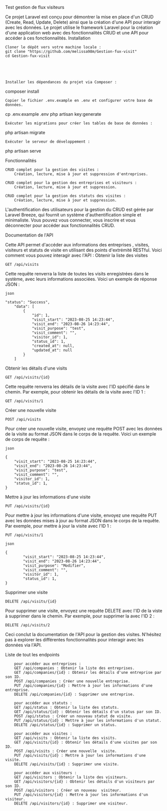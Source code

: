 Test gestion de flux visiteurs

Ce projet Laravel est conçu pour démontrer la mise en place d'un CRUD (Create, Read, Update, Delete) ainsi que la création d'une API pour interagir avec les données. Le projet utilise le framework Laravel pour la création d'une application web avec des fonctionnalités CRUD et une API pour accéder à ces fonctionnalités.
Installation

    Cloner le dépôt vers votre machine locale :
    git clone "https://github.com/melissa98m/Gestion-fux-visit"
    cd Gestion-fux-visit





    Installer les dépendances du projet via Composer :



composer install

    Copier le fichier .env.example en .env et configurer votre base de données.



cp .env.example .env
php artisan key:generate

    Exécuter les migrations pour créer les tables de base de données :



php artisan migrate

    Exécuter le serveur de développement :



php artisan serve

Fonctionnalités

    CRUD complet pour la gestion des visites :
        Création, lecture, mise à jour et suppression d'entreprises.
    
    CRUD complet pour la gestion des entreprises et visiteurs :
        Création, lecture, mise à jour et suppression.

    CRUD complet pour la gestion des statuts des visites :
        Création, lecture, mise à jour et suppression.

L'authentification des utilisateurs pour la gestion du CRUD est gérée par Laravel Breeze, qui fournit un système d'authentification simple et minimaliste. Vous pouvez vous connecter, vous inscrire et vous déconnecter pour accéder aux fonctionnalités CRUD.

Documentation de l'API

Cette API permet d'accéder aux informations des entreprises , visites, visiteurs et statuts de visite en utilisant des points d'extrémité RESTful. Voici comment vous pouvez interagir avec l'API :
Obtenir la liste des visites

    GET /api/visits

Cette requête renverra la liste de toutes les visits enregistrées dans le système, avec leurs informations associées. Voici un exemple de réponse JSON :

    json
    
    "status": "Success",
        "data": [
            {
                "id": 1,
                "visit_start": "2023-08-25 14:23:44",
                "visit_end": "2023-08-26 14:23:44",
                "visit_purpose": "test",
                "visit_comment": "",
                "visitor_id": 1,
                "status_id": 1,
                "created_at": null,
                "updated_at": null
            }
        ]

Obtenir les détails d'une visits


    GET /api/visits/{id}

Cette requête renverra les détails de la visite avec l'ID spécifié dans le chemin. Par exemple, pour obtenir les détails de la visite avec l'ID 1 :


    GET /api/visits/1

Créer une nouvelle visite

    POST /api/visits

Pour créer une nouvelle visite, envoyez une requête POST avec les données de la visite au format JSON dans le corps de la requête. Voici un exemple de corps de requête :

    json
    
    {
        "visit_start": "2023-08-25 14:23:44",
        "visit_end": "2023-08-26 14:23:44",
        "visit_purpose": "test",
        "visit_comment": "",
        "visitor_id": 1,
        "status_id": 1,
    }

Mettre à jour les informations d'une visite


    PUT /api/visits/{id}

Pour mettre à jour les informations d'une visite, envoyez une requête PUT avec les données mises à jour au format JSON dans le corps de la requête. Par exemple, pour mettre à jour la visite avec l'ID 1 :


    PUT /api/visits/1

    json
    
    {
            "visit_start": "2023-08-25 14:23:44",
            "visit_end": "2023-08-26 14:23:44",
            "visit_purpose": "Modifier",
            "visit_comment": "",
            "visitor_id": 1,
            "status_id": 1,
    }

Supprimer une visite



    DELETE /api/visits/{id}

Pour supprimer une visite, envoyez une requête DELETE avec l'ID de la viste à supprimer dans le chemin. Par exemple, pour supprimer la avec l'ID 2 :


    DELETE /api/visits/2

Ceci conclut la documentation de l'API pour la gestion des visites. N'hésitez pas à explorer les différentes fonctionnalités pour interagir avec les données via l'API.

Liste de tout les endpoints

        pour accéder aux entreprises :
        GET /api/companies : Obtenir la liste des entreprises.
        GET /api/companies/{id} : Obtenir les détails d'une entreprise par son ID.
        POST /api/companies : Créer une nouvelle entreprise.
        PUT /api/companies/{id} : Mettre à jour les informations d'une entreprise.
        DELETE /api/companies/{id} : Supprimer une entreprise.

        pour accéder aux statuts :
        GET /api/status : Obtenir la liste des statuts.
        GET /api/status/{id} : Obtenir les détails d'un status par son ID.
        POST /api/status : Créer un nouveau statut de visite.
        PUT /api/status/{id} : Mettre à jour les informations d'un statut.
        DELETE /api/status/{id} : Supprimer un status.

        pour accéder aux visites :
        GET /api/visits : Obtenir la liste des visits.
        GET /api/visits/{id} : Obtenir les détails d'une visites par son ID.
        POST /api/visits : Créer une nouvelle  visite.
        PUT /api/visits/{id} : Mettre à jour les informations d'une visite.
        DELETE /api/visits/{id} : Supprimer une visite.

        pour accéder aux visiteurs :
        GET /api/visitors : Obtenir la liste des visiteurs.
        GET /api/visitors/{id} : Obtenir les détails d'un visiteurs par son ID.
        POST /api/visitors : Créer un nouveau  visiteur.
        PUT /api/visitors/{id} : Mettre à jour les informations d'un visiteur.
        DELETE /api/visitors/{id} : Supprimer une visiteur.
